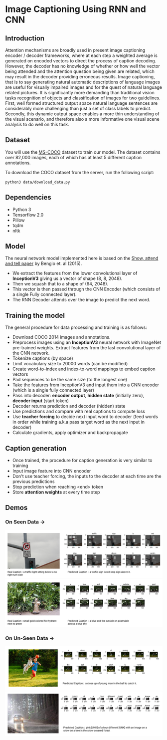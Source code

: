 # Image Captioning Using RNN and CNN

## Introduction
Attention mechanisms are broadly used in present image captioning encoder / decoder frameworks, where at each step a weighted average is generated on encoded vectors to direct the process of caption decoding. However, the decoder has no knowledge of whether or how well the vector being attended and the attention question being given are related, which may result in the decoder providing erroneous results. Image captioning, that is to say generating natural automatic descriptions of language images are useful for visually impaired images and for the quest of natural language related pictures. It is significantly more demanding than traditional vision tasks recognition of objects and classification of images for two guidelines. First, well formed structured output space natural language sentences are considerably more challenging than just a set of class labels to predict. Secondly, this dynamic output space enables a more thin understanding of the visual scenario, and therefore also a more informative one visual scene analysis to do well on this task.

## Dataset
You will use the [MS-COCO](https://cocodataset.org/#home) dataset to train our model. The dataset contains over 82,000 images, each of which has at least 5 different caption annotations. 

To download the COCO dataset from the server, run the following script:
```
python3 data/download_data.py
```

## Dependencies
- Python 3
- Tensorflow 2.0
- Pillow
- tqdm
- nltk
  
## Model
The neural network model implemented here is based on the [Show, attend and tell paper](https://arxiv.org/abs/1502.03044) by Bengio et. al (2015).

- We extract the features from the lower convolutional layer of **InceptionV3** giving us a vector of shape (8, 8, 2048).
- Then we squash that to a shape of (64, 2048).
- This vector is then passed through the CNN Encoder (which consists of a single Fully connected layer).
- The RNN Decoder attends over the image to predict the next word.

## Training the model

The general procedure for data processing and training is as follows:

- Download COCO 2014 images and annotations. 
- Preprocess images using an **InceptionV3** neural network with ImageNet pre-trained weights. Extract features from the last convolutional layer of the CNN network.
- Tokenize captions (by space)
- Limit vocabulary size to 20000 words (can be modified)
- Create word-to-index and index-to-word mappings to embed caption vectors
- Pad sequences to be the same size (to the longest one)
- Take the features from InceptionV3 and input them into a CNN encoder (which is a single fully connected layer)
- Pass into decoder: **encoder output**, **hidden state** (initially zero), **decoder input** (start token) 
- Decoder returns prediction and decoder (hidden) state
- Use predictions and compare with real captions to compute loss
- Use **teacher forcing** to decide next input word to decoder (feed words in order while training a.k.a pass target word as the next input in decoder)
- Calculate gradients, apply optimizer and backpropagate

## Caption generation

- Once trained, the procedure for caption generation is very similar to training 
- Input image feature into CNN encoder
- Don't use teacher forcing, the inputs to the decoder at each time are the previous predictions
- Stop prediction when reaching \<end> token
- Store **attention weights** at every time step

## Demos
### On Seen Data ->
![](demo/demo_1.png)
![](demo/demo_2.png)
### On Un-Seen Data ->
![](demo/demo_3.png)
![](demo/demo_4.png)

